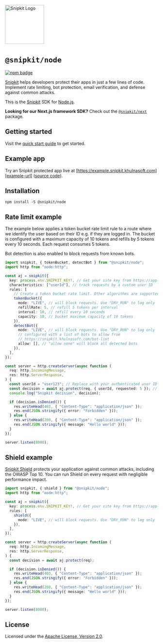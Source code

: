 <a href="https://snipkit.khulnasoft.com" target="_snipkit-home">
  <picture>
    <source media="(prefers-color-scheme: dark)" srcset="https://snipkit.khulnasoft.com/logo/snipkit-dark-lockup-voyage-horizontal.svg">
    <img src="https://snipkit.khulnasoft.com/logo/snipkit-light-lockup-voyage-horizontal.svg" alt="Snipkit Logo" height="128" width="auto">
  </picture>
</a>

# `@snipkit/node`

<p>
  <a href="https://www.npmjs.com/package/@snipkit/node">
    <picture>
      <source media="(prefers-color-scheme: dark)" srcset="https://img.shields.io/npm/v/%40snipkit%2Fnode?style=flat-square&label=%E2%9C%A6Aj&labelColor=000000&color=5C5866">
      <img alt="npm badge" src="https://img.shields.io/npm/v/%40snipkit%2Fnode?style=flat-square&label=%E2%9C%A6Aj&labelColor=ECE6F0&color=ECE6F0">
    </picture>
  </a>
</p>

[Snipkit][snipkit] helps developers protect their apps in just a few lines of
code. Implement rate limiting, bot protection, email verification, and defense
against common attacks.

This is the [Snipkit][snipkit] SDK for [Node.js][node-js].

**Looking for our Next.js framework SDK?** Check out the
[`@snipkit/next`][alt-sdk] package.

## Getting started

Visit the [quick start guide][quick-start] to get started.

## Example app

Try an Snipkit protected app live at [https://example.snipkit.khulnasoft.com][example-url]
([source code][example-source]).

## Installation

```shell
npm install -S @snipkit/node
```

## Rate limit example

The example below applies a token bucket rate limit rule to a route where we
identify the user based on their ID e.g. if they are logged in. The bucket is
configured with a maximum capacity of 10 tokens and refills by 5 tokens every 10
seconds. Each request consumes 5 tokens.

Bot detection is also enabled to block requests from known bots.

```ts
import snipkit, { tokenBucket, detectBot } from "@snipkit/node";
import http from "node:http";

const aj = snipkit({
  key: process.env.SNIPKIT_KEY!, // Get your site key from https://app-snipkit.khulnasoft.com
  characteristics: ["userId"], // track requests by a custom user ID
  rules: [
    // Create a token bucket rate limit. Other algorithms are supported.
    tokenBucket({
      mode: "LIVE", // will block requests. Use "DRY_RUN" to log only
      refillRate: 5, // refill 5 tokens per interval
      interval: 10, // refill every 10 seconds
      capacity: 10, // bucket maximum capacity of 10 tokens
    }),
    detectBot({
      mode: "LIVE", // will block requests. Use "DRY_RUN" to log only
      // configured with a list of bots to allow from
      // https://snipkit.khulnasoft.com/bot-list
      allow: [], // "allow none" will block all detected bots
    }),
  ],
});

const server = http.createServer(async function (
  req: http.IncomingMessage,
  res: http.ServerResponse,
) {
  const userId = "user123"; // Replace with your authenticated user ID
  const decision = await aj.protect(req, { userId, requested: 5 }); // Deduct 5 tokens from the bucket
  console.log("Snipkit decision", decision);

  if (decision.isDenied()) {
    res.writeHead(403, { "Content-Type": "application/json" });
    res.end(JSON.stringify({ error: "Forbidden" }));
  } else {
    res.writeHead(200, { "Content-Type": "application/json" });
    res.end(JSON.stringify({ message: "Hello world" }));
  }
});

server.listen(8000);
```

## Shield example

[Snipkit Shield][shield-concepts-docs] protects your application against common
attacks, including the OWASP Top 10. You can run Shield on every request with
negligible performance impact.

```ts
import snipkit, { shield } from "@snipkit/node";
import http from "node:http";

const aj = snipkit({
  key: process.env.SNIPKIT_KEY!, // Get your site key from https://app-snipkit.khulnasoft.com
  rules: [
    shield({
      mode: "LIVE", // will block requests. Use "DRY_RUN" to log only
    }),
  ],
});

const server = http.createServer(async function (
  req: http.IncomingMessage,
  res: http.ServerResponse,
) {
  const decision = await aj.protect(req);

  if (decision.isDenied()) {
    res.writeHead(403, { "Content-Type": "application/json" });
    res.end(JSON.stringify({ error: "Forbidden" }));
  } else {
    res.writeHead(200, { "Content-Type": "application/json" });
    res.end(JSON.stringify({ message: "Hello world" }));
  }
});

server.listen(8000);
```

## License

Licensed under the [Apache License, Version 2.0][apache-license].

[snipkit]: https://snipkit.khulnasoft.com
[node-js]: https://nodejs.org/
[alt-sdk]: https://www.npmjs.com/package/@snipkit/next
[example-url]: https://example.snipkit.khulnasoft.com
[quick-start]: https://docs-snipkit.khulnasoft.com/get-started/nodejs
[example-source]: https://github.com/snipkit/snipkit-example
[shield-concepts-docs]: https://docs-snipkit.khulnasoft.com/shield/concepts
[apache-license]: http://www.apache.org/licenses/LICENSE-2.0
